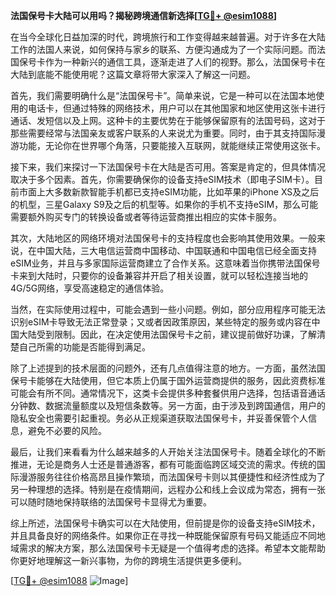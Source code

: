 **法国保号卡大陆可以用吗？揭秘跨境通信新选择[[TG💪+ @esim1088](https://t.me/s/esim1088)]**

在当今全球化日益加深的时代，跨境旅行和工作变得越来越普遍。对于许多在大陆工作的法国人来说，如何保持与家乡的联系、方便沟通成为了一个实际问题。而法国保号卡作为一种新兴的通信工具，逐渐走进了人们的视野。那么，法国保号卡在大陆到底能不能使用呢？这篇文章将带大家深入了解这一问题。

首先，我们需要明确什么是“法国保号卡”。简单来说，它是一种可以在法国本地使用的电话卡，但通过特殊的网络技术，用户可以在其他国家和地区使用这张卡进行通话、发短信以及上网。这种卡的主要优势在于能够保留原有的法国号码，这对于那些需要经常与法国亲友或客户联系的人来说尤为重要。同时，由于其支持国际漫游功能，无论你在世界哪个角落，只要能接入互联网，就能继续正常使用这张卡。

接下来，我们来探讨一下法国保号卡在大陆是否可用。答案是肯定的，但具体情况取决于多个因素。首先，你需要确保你的设备支持eSIM技术（即电子SIM卡）。目前市面上大多数新款智能手机都已支持eSIM功能，比如苹果的iPhone XS及之后的机型，三星Galaxy S9及之后的机型等。如果你的手机不支持eSIM，那么可能需要额外购买专门的转换设备或者等待运营商推出相应的实体卡服务。

其次，大陆地区的网络环境对法国保号卡的支持程度也会影响其使用效果。一般来说，在中国大陆，三大电信运营商中国移动、中国联通和中国电信已经全面支持eSIM业务，并且与多家国际运营商建立了合作关系。这意味着当你携带法国保号卡来到大陆时，只要你的设备兼容并开启了相关设置，就可以轻松连接当地的4G/5G网络，享受高速稳定的通信体验。

当然，在实际使用过程中，可能会遇到一些小问题。例如，部分应用程序可能无法识别eSIM卡导致无法正常登录；又或者因政策原因，某些特定的服务或内容在中国大陆受到限制。因此，在决定使用法国保号卡之前，建议提前做好功课，了解清楚自己所需的功能是否能得到满足。

除了上述提到的技术层面的问题外，还有几点值得注意的地方。一方面，虽然法国保号卡能够在大陆使用，但它本质上仍属于国外运营商提供的服务，因此资费标准可能会有所不同。通常情况下，这类卡会提供多种套餐供用户选择，包括语音通话分钟数、数据流量额度以及短信条数等。另一方面，由于涉及到跨国通信，用户的隐私安全也需要引起重视。务必从正规渠道获取法国保号卡，并妥善保管个人信息，避免不必要的风险。

最后，让我们来看看为什么越来越多的人开始关注法国保号卡。随着全球化的不断推进，无论是商务人士还是普通游客，都有可能面临跨区域交流的需求。传统的国际漫游服务往往价格高昂且操作繁琐，而法国保号卡则以其便捷性和经济性成为了另一种理想的选择。特别是在疫情期间，远程办公和线上会议成为常态，拥有一张可以随时随地保持联络的法国保号卡显得尤为重要。

综上所述，法国保号卡确实可以在大陆使用，但前提是你的设备支持eSIM技术，并且具备良好的网络条件。如果你正在寻找一种既能保留原有号码又能适应不同地域需求的解决方案，那么法国保号卡无疑是一个值得考虑的选择。希望本文能帮助你更好地理解这一新兴事物，为你的跨境生活提供更多便利。

[[TG💪+ @esim1088](https://t.me/s/esim1088) ![Image](https://i.postimg.cc/4NQfJmqS/Snipaste-2025-05-13-00-14-12.png)]